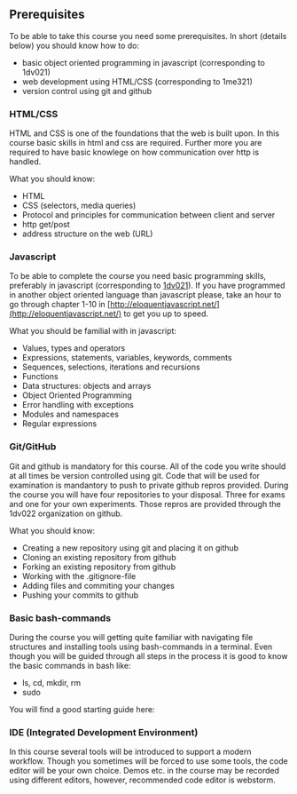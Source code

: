 ## Prerequisites
To be able to take this course you need some prerequisites. In short (details below) you should know how to do:
* basic object oriented programming in javascript (corresponding to 1dv021)
* web development using HTML/CSS (corresponding to 1me321)
* version control using git and github

### HTML/CSS
HTML and CSS is one of the foundations that the web is built upon. In this course basic skills in html and css are required. Further more you are required to have basic knowlege on how communication over http is handled.

What you should know:
* HTML
* CSS (selectors, media queries)
* Protocol and principles for communication between client and server
* http get/post
* address structure on the web (URL)

### Javascript
To be able to complete the course you need basic programming skills, preferably in javascript (corresponding to [1dv021](https://github.com/1dv021)). If you have programmed in another object oriented language than javascript please, take an hour to go through chapter 1-10 in [http://eloquentjavascript.net/](http://eloquentjavascript.net/) to get you up to speed. 

What you should be familial with in javascript:
* Values, types and operators
* Expressions, statements, variables, keywords, comments
* Sequences, selections, iterations and recursions
* Functions
* Data structures: objects and arrays
* Object Oriented Programming
* Error handling with exceptions
* Modules and namespaces
* Regular expressions

### Git/GitHub
Git and github is mandatory for this course. All of the code you write should at all times be version controlled using git. Code that will be used for examination is mandantory to push to private github repros provided. During the course you will have four repositories to your disposal. Three for exams and one for your own experiments. Those repros are provided through the 1dv022 organization on github. 

What you should know:
* Creating a new repository using git and placing it on github
* Cloning an existing repository from github
* Forking an existing repository from github
* Working with the .gitignore-file
* Adding files and commiting your changes
* Pushing your commits to github

### Basic bash-commands
During the course you will getting quite familiar with navigating file structures and installing tools using bash-commands in a terminal. Even though you will be guided through all steps in the process it is good to know the basic commands in bash like:
* ls, cd, mkdir, rm
* sudo

You will find a good starting guide here:

### IDE (Integrated Development Environment)
In this course several tools will be introduced to support a modern workflow. Though you sometimes will be forced to use some tools, the code editor will be your own choice. Demos etc. in the course may be recorded using different editors, however, recommended code editor is webstorm.


